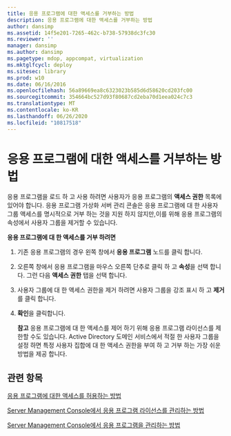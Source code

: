 ```yaml
---
title: 응용 프로그램에 대한 액세스를 거부하는 방법
description: 응용 프로그램에 대한 액세스를 거부하는 방법
author: dansimp
ms.assetid: 14f5e201-7265-462c-b738-57938dc3fc30
ms.reviewer: ''
manager: dansimp
ms.author: dansimp
ms.pagetype: mdop, appcompat, virtualization
ms.mktglfcycl: deploy
ms.sitesec: library
ms.prod: w10
ms.date: 06/16/2016
ms.openlocfilehash: 56a89669ea8c6323023b585d6d58620cd203fc00
ms.sourcegitcommit: 354664bc527d93f80687cd2eba70d1eea024c7c3
ms.translationtype: MT
ms.contentlocale: ko-KR
ms.lasthandoff: 06/26/2020
ms.locfileid: "10817518"
---
```

# 응용 프로그램에 대한 액세스를 거부하는 방법


응용 프로그램을 로드 하 고 사용 하려면 사용자가 응용 프로그램의 **액세스 권한** 목록에 있어야 합니다. 응용 프로그램 가상화 서버 관리 콘솔은 응용 프로그램에 대 한 사용자 그룹 액세스를 명시적으로 거부 하는 것을 지원 하지 않지만,이를 위해 응용 프로그램의 속성에서 사용자 그룹을 제거할 수 있습니다.

**응용 프로그램에 대 한 액세스를 거부 하려면**

1.  기존 응용 프로그램의 경우 왼쪽 창에서 **응용 프로그램** 노드를 클릭 합니다.

2.  오른쪽 창에서 응용 프로그램을 마우스 오른쪽 단추로 클릭 하 고 **속성**을 선택 합니다. 그런 다음 **액세스 권한** 탭을 선택 합니다.

3.  사용자 그룹에 대 한 액세스 권한을 제거 하려면 사용자 그룹을 강조 표시 하 고 **제거**를 클릭 합니다.

4.  **확인**을 클릭합니다.

    **참고**  응용 프로그램에 대 한 액세스를 제어 하기 위해 응용 프로그램 라이선스를 제한할 수도 있습니다. Active Directory 도메인 서비스에서 적절 한 사용자 그룹을 설정 하면 특정 사용자 집합에 대 한 액세스 권한을 부여 하 고 거부 하는 가장 쉬운 방법을 제공 합니다.

     

## 관련 항목


[응용 프로그램에 대한 액세스를 허용하는 방법](how-to-grant-access-to-an-application.md)

[Server Management Console에서 응용 프로그램 라이선스를 관리하는 방법](how-to-manage-application-licenses-in-the-server-management-console.md)

[Server Management Console에서 응용 프로그램을 관리하는 방법](how-to-manage-applications-in-the-server-management-console.md)

 

 





